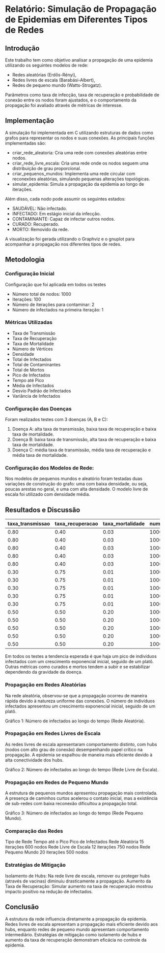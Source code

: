 # Relatório: Simulação de Propagação de Epidemias em Diferentes Tipos de Redes

## Introdução
Este trabalho tem como objetivo analisar a propagação de uma epidemia utilizando os seguintes modelos de rede:

+ Redes aleatórias (Erdős-Rényi),
+ Redes livres de escala (Barabási-Albert),
+ Redes de pequeno mundo (Watts-Strogatz).

Parâmetros como taxa de infecção, taxa de recuperação e probabilidade de conexão entre os nodos foram ajustados, e o comportamento da propagação foi avaliado através de métricas de interesse.

## Implementação
A simulação foi implementada em C utilizando estruturas de dados como grafos para representar os nodos e suas conexões. As principais funções implementadas são:

+ criar_rede_aleatoria: Cria uma rede com conexões aleatórias entre nodos.
+ criar_rede_livre_escala: Cria uma rede onde os nodos seguem uma distribuição de grau proporcional.
+ criar_pequenos_mundos: Implementa uma rede circular com reconexões aleatórias, simulando pequenas alterações topológicas.
+ simular_epidemia: Simula a propagação da epidemia ao longo de iterações.

Além disso, cada nodo pode assumir os seguintes estados:

+ SAUDÁVEL: Não infectado.
+ INFECTADO: Em estágio inicial da infecção.
+ CONTAMINANTE: Capaz de infectar outros nodos.
+ CURADO: Recuperado.
+ MORTO: Removido da rede.

A visualização foi gerada utilizando o Graphviz e o gnuplot para acompanhar a propagação nos diferentes tipos de redes.

## Metodologia

### Configuração Inicial

Configuração que foi aplicada em todos os testes

+ Número total de nodos: 1000
+ Iterações: 100
+ Número de iterações para contaminar: 2
+ Número de infectados na primeira iteração: 1

### Métricas Utilizadas

+ Taxa de Transmissão
+ Taxa de Recuperação
+ Taxa de Mortalidade
+ Número de Vértices
+ Densidade
+ Total de Infectados
+ Total de Contaminantes
+ Total de Mortos
+ Pico de Infectados
+ Tempo até Pico
+ Média de Infectados
+ Desvio Padrão de Infectados
+ Variância de Infectados

### Configuração das Doenças

Foram realizados testes com 3 doenças (A, B e C):

1. Doença A: alta taxa de transmissão, baixa taxa de recuperação e baixa taxa de mortalidade.
2. Doença B: baixa taxa de transmissão, alta taxa de recuperação e baixa taxa de mortalidade.
3. Doença C: média taxa de transmissão, média taxa de recuperação e média taxa de mortalidade.

### Configuração dos Modelos de Rede:

Nos modelos de pequenos mundos e aleatório foram testadas duas variações de construção do grafo: uma com baixa densidade, ou seja, poucas arestas no geral, e uma com alta densidade. O modelo livre de escala foi utilizado com densidade média.

## Resultados e Discussão

| taxa_transmissao | taxa_recuperacao | taxa_mortalidade | num_vertices | num_repeticoes | total_infectados | total_contaminantes | total_mortos | pico_infectados | tempo_ate_pico | media_infeccao | desvio_padrao_infeccao | variancia_infeccao |
|------------------|------------------|------------------|--------------|----------------|------------------|---------------------|--------------|-----------------|----------------|----------------|------------------------|--------------------|
| 0.80             | 0.40             | 0.03             | 10000        | 100            | 9700             | 9700                | 407          | 3366            | 15             | 193.99         | 646.56                 | 418035.67          |
| 0.80             | 0.40             | 0.03             | 10000        | 100            | 9959             | 9959                | 422          | 3662            | 10             | 199.17         | 698.60                 | 488046.37          |
| 0.80             | 0.40             | 0.03             | 10000        | 100            | 10000            | 10000               | 442          | 7167            | 2              | 199.99         | 1071.51                | 1148126.23         |
| 0.80             | 0.40             | 0.03             | 10000        | 100            | 10000            | 10000               | 455          | 8376            | 3              | 199.99         | 1172.84                | 1375552.23         |
| 0.80             | 0.40             | 0.03             | 10000        | 100            | 10000            | 10000               | 388          | 5575            | 8              | 199.99         | 888.00                 | 788541.77          |
| 0.30             | 0.75             | 0.01             | 10000        | 100            | 5378             | 5378                | 20           | 457             | 37             | 107.55         | 144.53                 | 20888.04           |
| 0.30             | 0.75             | 0.01             | 10000        | 100            | 3                | 3                   | 0            | 1               | 4              | 0.05           | 0.22                   | 0.05               |
| 0.30             | 0.75             | 0.01             | 10000        | 100            | 10000            | 10000               | 38           | 7294            | 4              | 199.99         | 1082.03                | 1170793.19         |
| 0.30             | 0.75             | 0.01             | 10000        | 100            | 10000            | 10000               | 37           | 9389            | 4              | 199.99         | 1315.64                | 1730912.39         |
| 0.30             | 0.75             | 0.01             | 10000        | 100            | 9142             | 9142                | 23           | 2793            | 12             | 182.83         | 555.66                 | 308757.83          |
| 0.50             | 0.50             | 0.20             | 10000        | 100            | 8983             | 8983                | 1500         | 2117            | 21             | 179.65         | 473.54                 | 224242.79          |
| 0.50             | 0.50             | 0.20             | 10000        | 100            | 6                | 6                   | 0            | 1               | 11             | 0.11           | 0.31                   | 0.10               |
| 0.50             | 0.50             | 0.20             | 10000        | 100            | 10000            | 10000               | 1691         | 5558            | 4              | 199.99         | 986.25                 | 972680.87          |
| 0.50             | 0.50             | 0.20             | 10000        | 100            | 10000            | 10000               | 1725         | 8940            | 4              | 199.99         | 1257.50                | 1581305.59         |
| 0.50             | 0.50             | 0.20             | 10000        | 100            | 9947             | 9947                | 1646         | 4082            | 9              | 198.93         | 762.12                 | 580829.12          |



Em todos os testes a tendencia esperada é que haja um pico de indivíduos infectados com um crescimento exponencial inicial, seguido de um platô. Outras métricas como curados e mortos tendem a subir e se estabilizar dependendo da gravidade da doença.

### Propagação em Redes Aleatórias

Na rede aleatória, observou-se que a propagação ocorreu de maneira rápida devido à natureza uniforme das conexões. O número de indivíduos infectados apresentou um crescimento exponencial inicial, seguido de um platô.

Gráfico 1: Número de infectados ao longo do tempo (Rede Aleatória).

### Propagação em Redes Livres de Escala

As redes livres de escala apresentaram comportamento distinto, com hubs (nodos com alto grau de conexão) desempenhando papel crítico na propagação. A epidemia se espalhou de maneira mais eficiente devido à alta conectividade dos hubs.

Gráfico 2: Número de infectados ao longo do tempo (Rede Livre de Escala).

### Propagação em Redes de Pequeno Mundo

A estrutura de pequenos mundos apresentou propagação mais controlada. A presença de caminhos curtos acelerou o contato inicial, mas a existência de sub-redes com baixa reconexão dificultou a propagação total.

Gráfico 3: Número de infectados ao longo do tempo (Rede Pequeno Mundo).

### Comparação das Redes
Tipo de Rede	Tempo até o Pico	Pico de Infectados
Rede Aleatória	15 iterações	600 nodos
Rede Livre de Escala	12 iterações	750 nodos
Rede Pequeno Mundo	20 iterações	500 nodos

### Estratégias de Mitigação
Isolamento de Hubs: Na rede livre de escala, remover ou proteger hubs (através de vacinas) diminuiu drasticamente a propagação.
Aumento da Taxa de Recuperação: Simular aumento na taxa de recuperação mostrou impacto positivo na redução de infectados.

## Conclusão
A estrutura da rede influencia diretamente a propagação da epidemia. Redes livres de escala apresentam a propagação mais eficiente devido aos hubs, enquanto redes de pequeno mundo apresentam comportamento intermediário. Estratégias de mitigação como isolamento de hubs e aumento da taxa de recuperação demonstram eficácia no controle da epidemia.
